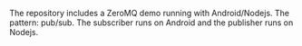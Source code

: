 The repository includes a ZeroMQ demo running with Android/Nodejs.
The pattern: pub/sub. The subscriber runs on Android and the publisher runs on Nodejs.
